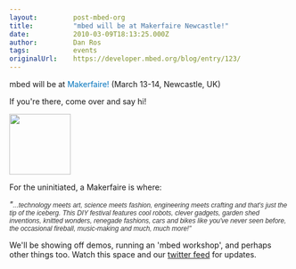 ```yaml
---
layout:         post-mbed-org
title:          "mbed will be at Makerfaire Newcastle!"
date:           2010-03-09T18:13:25.000Z
author:         Dan Ros
tags:           events
originalUrl:    https://developer.mbed.org/blog/entry/123/
---
```


<p></p>
<p>mbed will be at&#xA0;<a href="http://www.makerfaire.com/newcastle/2010/"
  style="text-decoration: none; color: #0073bd !important;">Makerfaire!</a> (March
  13-14, Newcastle, UK)</p>
<p>If you&apos;re there, come over and say hi!</p>
<p></p>
<p><a href="http://www.makerfaire.com/newcastle/2010/"><img alt="" height="109" src="http://mbed.org/media/uploads/dan/makerfairesmall.png" width="110"></a>
</p>
<p>For the uninitiated, a Makerfaire is where:</p> <address>&quot;<span style="font-family: arial, &apos;helvetica neue&apos;, helvetica, sans-serif; font-size: 12px; color: #333333;">...technology meets art, science meets fashion, engineering meets crafting and that&apos;s just the tip of the iceberg. This DIY festival features cool robots, clever gadgets, garden shed inventions, knitted wonders, renegade fashions, cars and bikes like you&apos;ve never seen before, the occasional fireball, music-making and much, much more!&quot; </span></address> 
<p>We&apos;ll be showing off demos, running an &apos;mbed workshop&apos;,
  and perhaps other things too. Watch this space and our <a href="http://twitter.com/mbedmicro/">twitter feed</a> for
  updates.</p>
